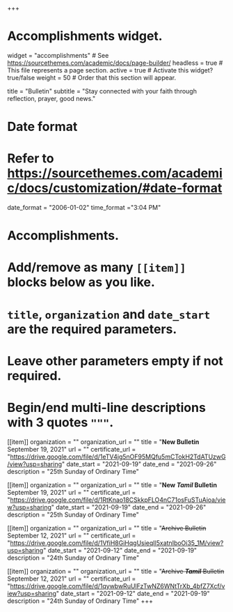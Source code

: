 +++
# Accomplishments widget.
widget = "accomplishments"  # See https://sourcethemes.com/academic/docs/page-builder/
headless = true  # This file represents a page section.
active = true  # Activate this widget? true/false
weight = 50  # Order that this section will appear.

title = "Bulletin"
subtitle = "Stay connected with your faith through reflection, prayer, good news."

# Date format
#   Refer to https://sourcethemes.com/academic/docs/customization/#date-format
date_format = "2006-01-02"
time_format ="3:04 PM"

# Accomplishments.
#   Add/remove as many `[[item]]` blocks below as you like.
#   `title`, `organization` and `date_start` are the required parameters.
#   Leave other parameters empty if not required.
#   Begin/end multi-line descriptions with 3 quotes `"""`.

[[item]]
  organization = ""
  organization_url = ""
  title = "**New Bulletin** September 19, 2021"
  url = ""
  certificate_url = "https://drive.google.com/file/d/1eTV4jg5nOF95MQfu5mCTokH2TdATUzwG/view?usp=sharing"
  date_start = "2021-09-19"
  date_end = "2021-09-26"
  description = "25th Sunday of Ordinary Time"

[[item]]
  organization = ""
  organization_url = ""
  title = "**New ___Tamil___ Bulletin** September 19, 2021"
  url = ""
  certificate_url = "https://drive.google.com/file/d/1RtKnao18CSkkpFLO4nC71osFuSTuAioa/view?usp=sharing"
  date_start = "2021-09-19"
  date_end = "2021-09-26"
  description = "25th Sunday of Ordinary Time"


[[item]]
  organization = ""
  organization_url = ""
  title = "~~Archive Bulletin~~ September 12, 2021"
  url = ""
  certificate_url = "https://drive.google.com/file/d/1VfiH8GiHqgUsieqIl5xatnIboOi35_1M/view?usp=sharing"
  date_start = "2021-09-12"
  date_end = "2021-09-19"
  description = "24th Sunday of Ordinary Time"

[[item]]
  organization = ""
  organization_url = ""
  title = "~~Archive ___Tamil___ Bulletin~~ September 12, 2021"
  url = ""
  certificate_url = "https://drive.google.com/file/d/1qywbwRuUlFzTwNZ6WNtTrXb_4bfZ7Xcf/view?usp=sharing"
  date_start = "2021-09-12"
  date_end = "2021-09-19"
  description = "24th Sunday of Ordinary Time"
+++
